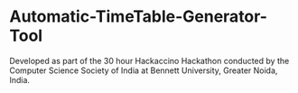 # Automatic-TimeTable-Generator-Tool
Developed as part of the 30 hour Hackaccino Hackathon conducted by the Computer Science Society of India at Bennett University, Greater Noida, India.
